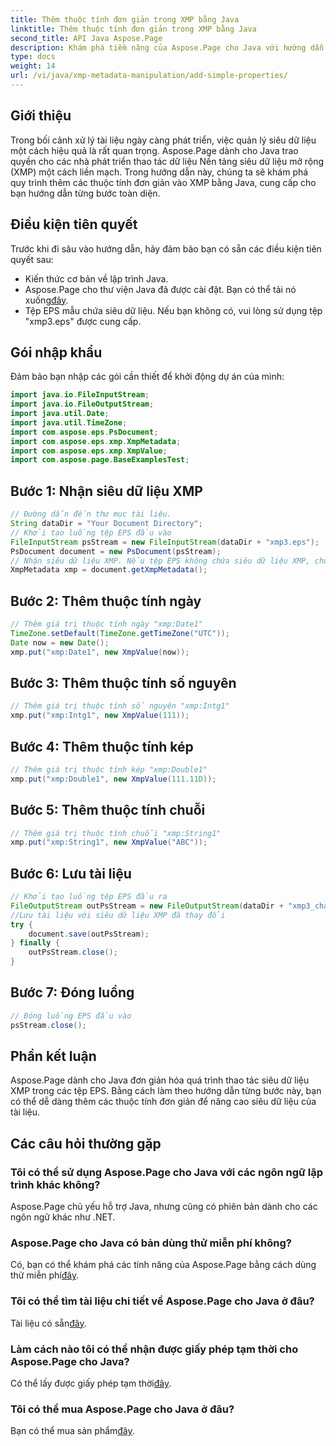 ```yaml
---
title: Thêm thuộc tính đơn giản trong XMP bằng Java
linktitle: Thêm thuộc tính đơn giản trong XMP bằng Java
second_title: API Java Aspose.Page
description: Khám phá tiềm năng của Aspose.Page cho Java với hướng dẫn của chúng tôi về cách thêm thuộc tính vào siêu dữ liệu XMP trong tệp EPS. Nâng cao khả năng xử lý tài liệu một cách dễ dàng!
type: docs
weight: 14
url: /vi/java/xmp-metadata-manipulation/add-simple-properties/
---
```

## Giới thiệu
Trong bối cảnh xử lý tài liệu ngày càng phát triển, việc quản lý siêu dữ liệu một cách hiệu quả là rất quan trọng. Aspose.Page dành cho Java trao quyền cho các nhà phát triển thao tác dữ liệu Nền tảng siêu dữ liệu mở rộng (XMP) một cách liền mạch. Trong hướng dẫn này, chúng ta sẽ khám phá quy trình thêm các thuộc tính đơn giản vào XMP bằng Java, cung cấp cho bạn hướng dẫn từng bước toàn diện.
## Điều kiện tiên quyết
Trước khi đi sâu vào hướng dẫn, hãy đảm bảo bạn có sẵn các điều kiện tiên quyết sau:
- Kiến thức cơ bản về lập trình Java.
-  Aspose.Page cho thư viện Java đã được cài đặt. Bạn có thể tải nó xuống[đây](https://releases.aspose.com/page/java/).
- Tệp EPS mẫu chứa siêu dữ liệu. Nếu bạn không có, vui lòng sử dụng tệp "xmp3.eps" được cung cấp.
## Gói nhập khẩu
Đảm bảo bạn nhập các gói cần thiết để khởi động dự án của mình:
```java
import java.io.FileInputStream;
import java.io.FileOutputStream;
import java.util.Date;
import java.util.TimeZone;
import com.aspose.eps.PsDocument;
import com.aspose.eps.xmp.XmpMetadata;
import com.aspose.eps.xmp.XmpValue;
import com.aspose.page.BaseExamplesTest;
```
## Bước 1: Nhận siêu dữ liệu XMP
```java
// Đường dẫn đến thư mục tài liệu.
String dataDir = "Your Document Directory";
// Khởi tạo luồng tệp EPS đầu vào
FileInputStream psStream = new FileInputStream(dataDir + "xmp3.eps");
PsDocument document = new PsDocument(psStream);
// Nhận siêu dữ liệu XMP. Nếu tệp EPS không chứa siêu dữ liệu XMP, chúng tôi sẽ nhận được một tệp mới chứa đầy các giá trị từ nhận xét siêu dữ liệu PS (%%Creator, %%CreatDate, %%Title, v.v.)
XmpMetadata xmp = document.getXmpMetadata();
```
## Bước 2: Thêm thuộc tính ngày
```java
// Thêm giá trị thuộc tính ngày "xmp:Date1"
TimeZone.setDefault(TimeZone.getTimeZone("UTC"));
Date now = new Date();
xmp.put("xmp:Date1", new XmpValue(now));
```
## Bước 3: Thêm thuộc tính số nguyên
```java
// Thêm giá trị thuộc tính số nguyên "xmp:Intg1"
xmp.put("xmp:Intg1", new XmpValue(111));
```
## Bước 4: Thêm thuộc tính kép
```java
// Thêm giá trị thuộc tính kép "xmp:Double1"
xmp.put("xmp:Double1", new XmpValue(111.11D));
```
## Bước 5: Thêm thuộc tính chuỗi
```java
// Thêm giá trị thuộc tính chuỗi "xmp:String1"
xmp.put("xmp:String1", new XmpValue("ABC"));
```
## Bước 6: Lưu tài liệu
```java
// Khởi tạo luồng tệp EPS đầu ra
FileOutputStream outPsStream = new FileOutputStream(dataDir + "xmp3_changed.eps");
//Lưu tài liệu với siêu dữ liệu XMP đã thay đổi
try {
    document.save(outPsStream);
} finally {
    outPsStream.close();
}
```
## Bước 7: Đóng luồng
```java
// Đóng luồng EPS đầu vào
psStream.close();
```
## Phần kết luận
Aspose.Page dành cho Java đơn giản hóa quá trình thao tác siêu dữ liệu XMP trong các tệp EPS. Bằng cách làm theo hướng dẫn từng bước này, bạn có thể dễ dàng thêm các thuộc tính đơn giản để nâng cao siêu dữ liệu của tài liệu.
## Các câu hỏi thường gặp
### Tôi có thể sử dụng Aspose.Page cho Java với các ngôn ngữ lập trình khác không?
Aspose.Page chủ yếu hỗ trợ Java, nhưng cũng có phiên bản dành cho các ngôn ngữ khác như .NET.
### Aspose.Page cho Java có bản dùng thử miễn phí không?
 Có, bạn có thể khám phá các tính năng của Aspose.Page bằng cách dùng thử miễn phí[đây](https://releases.aspose.com/).
### Tôi có thể tìm tài liệu chi tiết về Aspose.Page cho Java ở đâu?
 Tài liệu có sẵn[đây](https://reference.aspose.com/page/java/).
### Làm cách nào tôi có thể nhận được giấy phép tạm thời cho Aspose.Page cho Java?
 Có thể lấy được giấy phép tạm thời[đây](https://purchase.aspose.com/temporary-license/).
### Tôi có thể mua Aspose.Page cho Java ở đâu?
 Bạn có thể mua sản phẩm[đây](https://purchase.aspose.com/buy).
